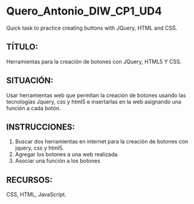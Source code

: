 # Quero_Antonio_DIW_CP1_UD4
Quick task to practice creating buttons with JQuery, HTML and CSS.


## TÍTULO:

Herramientas para la creación de botones con JQuery, HTML5 Y CSS.

## SITUACIÓN:

Usar herramientas web que permitan la creación de botones usando las tecnologías Jquery, css y html5 e insertarlas en la web asignando una función a cada botón.

## INSTRUCCIONES:

1) Buscar dos herramientas en internet para la creación de botones con jquery, css y html5.
2) Agregar los botones a una web realizada.
3) Asociar una función a los botones

## RECURSOS:

CSS, HTML, JavaScript.
